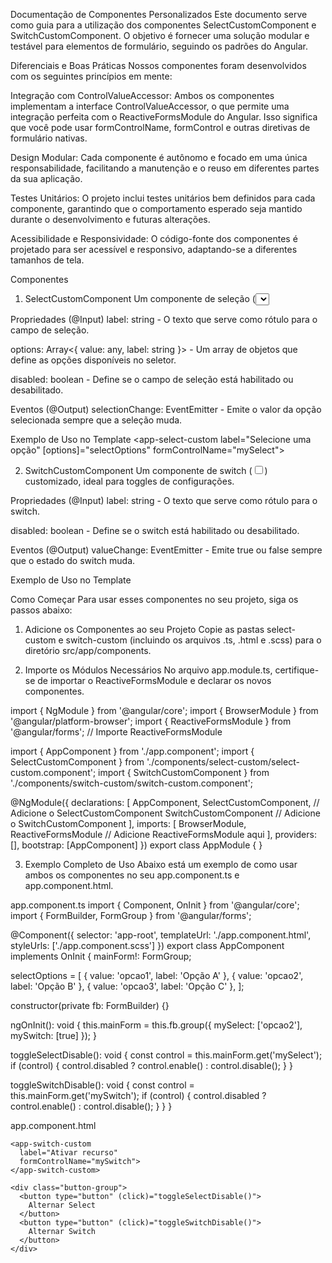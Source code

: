 Documentação de Componentes Personalizados
Este documento serve como guia para a utilização dos componentes SelectCustomComponent e SwitchCustomComponent. O objetivo é fornecer uma solução modular e testável para elementos de formulário, seguindo os padrões do Angular.

Diferenciais e Boas Práticas
Nossos componentes foram desenvolvidos com os seguintes princípios em mente:

Integração com ControlValueAccessor: Ambos os componentes implementam a interface ControlValueAccessor, o que permite uma integração perfeita com o ReactiveFormsModule do Angular. Isso significa que você pode usar formControlName, formControl e outras diretivas de formulário nativas.

Design Modular: Cada componente é autônomo e focado em uma única responsabilidade, facilitando a manutenção e o reuso em diferentes partes da sua aplicação.

Testes Unitários: O projeto inclui testes unitários bem definidos para cada componente, garantindo que o comportamento esperado seja mantido durante o desenvolvimento e futuras alterações.

Acessibilidade e Responsividade: O código-fonte dos componentes é projetado para ser acessível e responsivo, adaptando-se a diferentes tamanhos de tela.

Componentes
1. SelectCustomComponent
Um componente de seleção (<select>) customizado que se integra com formulários reativos.

Propriedades (@Input)
label: string - O texto que serve como rótulo para o campo de seleção.

options: Array<{ value: any, label: string }> - Um array de objetos que define as opções disponíveis no seletor.

disabled: boolean - Define se o campo de seleção está habilitado ou desabilitado.

Eventos (@Output)
selectionChange: EventEmitter<any> - Emite o valor da opção selecionada sempre que a seleção muda.

Exemplo de Uso no Template
<app-select-custom
  label="Selecione uma opção"
  [options]="selectOptions"
  formControlName="mySelect">
</app-select-custom>

2. SwitchCustomComponent
Um componente de switch (<input type="checkbox">) customizado, ideal para toggles de configurações.

Propriedades (@Input)
label: string - O texto que serve como rótulo para o switch.

disabled: boolean - Define se o switch está habilitado ou desabilitado.

Eventos (@Output)
valueChange: EventEmitter<boolean> - Emite true ou false sempre que o estado do switch muda.

Exemplo de Uso no Template
<app-switch-custom
  label="Ativar Notificações"
  formControlName="mySwitch">
</app-switch-custom>

Como Começar
Para usar esses componentes no seu projeto, siga os passos abaixo:

1. Adicione os Componentes ao seu Projeto
Copie as pastas select-custom e switch-custom (incluindo os arquivos .ts, .html e .scss) para o diretório src/app/components.

2. Importe os Módulos Necessários
No arquivo app.module.ts, certifique-se de importar o ReactiveFormsModule e declarar os novos componentes.

import { NgModule } from '@angular/core';
import { BrowserModule } from '@angular/platform-browser';
import { ReactiveFormsModule } from '@angular/forms'; // Importe ReactiveFormsModule

import { AppComponent } from './app.component';
import { SelectCustomComponent } from './components/select-custom/select-custom.component';
import { SwitchCustomComponent } from './components/switch-custom/switch-custom.component';

@NgModule({
  declarations: [
    AppComponent,
    SelectCustomComponent, // Adicione o SelectCustomComponent
    SwitchCustomComponent  // Adicione o SwitchCustomComponent
  ],
  imports: [
    BrowserModule,
    ReactiveFormsModule // Adicione ReactiveFormsModule aqui
  ],
  providers: [],
  bootstrap: [AppComponent]
})
export class AppModule { }

3. Exemplo Completo de Uso
Abaixo está um exemplo de como usar ambos os componentes no seu app.component.ts e app.component.html.

app.component.ts
import { Component, OnInit } from '@angular/core';
import { FormBuilder, FormGroup } from '@angular/forms';

@Component({
  selector: 'app-root',
  templateUrl: './app.component.html',
  styleUrls: ['./app.component.scss']
})
export class AppComponent implements OnInit {
  mainForm!: FormGroup;

  selectOptions = [
    { value: 'opcao1', label: 'Opção A' },
    { value: 'opcao2', label: 'Opção B' },
    { value: 'opcao3', label: 'Opção C' },
  ];

  constructor(private fb: FormBuilder) {}

  ngOnInit(): void {
    this.mainForm = this.fb.group({
      mySelect: ['opcao2'],
      mySwitch: [true]
    });
  }

  toggleSelectDisable(): void {
    const control = this.mainForm.get('mySelect');
    if (control) {
      control.disabled ? control.enable() : control.disable();
    }
  }

  toggleSwitchDisable(): void {
    const control = this.mainForm.get('mySwitch');
    if (control) {
      control.disabled ? control.enable() : control.disable();
    }
  }
}

app.component.html
<div class="main-container">
  <form [formGroup]="mainForm">
    <app-select-custom
      label="Escolha um item"
      [options]="selectOptions"
      formControlName="mySelect">
    </app-select-custom>

    <app-switch-custom
      label="Ativar recurso"
      formControlName="mySwitch">
    </app-switch-custom>

    <div class="button-group">
      <button type="button" (click)="toggleSelectDisable()">
        Alternar Select
      </button>
      <button type="button" (click)="toggleSwitchDisable()">
        Alternar Switch
      </button>
    </div>
  </form>
</div>
